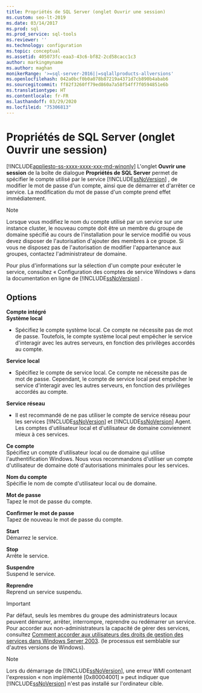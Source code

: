 ```yaml
---
title: Propriétés de SQL Server (onglet Ouvrir une session)
ms.custom: seo-lt-2019
ms.date: 03/14/2017
ms.prod: sql
ms.prod_service: sql-tools
ms.reviewer: ''
ms.technology: configuration
ms.topic: conceptual
ms.assetid: 405073fc-eaa3-43c6-bf82-2cd58cacc1c3
author: markingmyname
ms.author: maghan
monikerRange: '>=sql-server-2016||=sqlallproducts-allversions'
ms.openlocfilehash: 042a0bcf0b0a078b87219a4371d7cb890b4abab6
ms.sourcegitcommit: ff82f3260ff79ed860a7a58f54ff7f0594851e6b
ms.translationtype: HT
ms.contentlocale: fr-FR
ms.lasthandoff: 03/29/2020
ms.locfileid: "75306813"
---
```

# <a name="sql-server-properties-log-on-tab"></a>Propriétés de SQL Server (onglet Ouvrir une session)
[!INCLUDE[appliesto-ss-xxxx-xxxx-xxx-md-winonly](../../includes/appliesto-ss-xxxx-xxxx-xxx-md-winonly.md)]
  L'onglet **Ouvrir une session** de la boîte de dialogue **Propriétés de SQL Server** permet de spécifier le compte utilisé par le service [!INCLUDE[ssNoVersion](../../includes/ssnoversion-md.md)] , de modifier le mot de passe d'un compte, ainsi que de démarrer et d'arrêter ce service. La modification du mot de passe d'un compte prend effet immédiatement.  
  
> [!NOTE]  
>  Lorsque vous modifiez le nom du compte utilisé par un service sur une instance cluster, le nouveau compte doit être un membre du groupe de domaine spécifié au cours de l'installation pour le service modifié ou vous devez disposer de l'autorisation d'ajouter des membres à ce groupe. Si vous ne disposez pas de l'autorisation de modifier l'appartenance aux groupes, contactez l'administrateur de domaine.  
>   
>  Pour plus d'informations sur la sélection d'un compte pour exécuter le service, consultez « Configuration des comptes de service Windows » dans la documentation en ligne de [!INCLUDE[ssNoVersion](../../includes/ssnoversion-md.md)] .  
  
## <a name="options"></a>Options  
 **Compte intégré**  
 **Système local**  
 -   Spécifiez le compte système local. Ce compte ne nécessite pas de mot de passe. Toutefois, le compte système local peut empêcher le service d'interagir avec les autres serveurs, en fonction des privilèges accordés au compte.  
  
 **Service local**  
 -   Spécifiez le compte de service local. Ce compte ne nécessite pas de mot de passe. Cependant, le compte de service local peut empêcher le service d'interagir avec les autres serveurs, en fonction des privilèges accordés au compte.  
  
 **Service réseau**  
 -   Il est recommandé de ne pas utiliser le compte de service réseau pour les services [!INCLUDE[ssNoVersion](../../includes/ssnoversion-md.md)] et [!INCLUDE[ssNoVersion](../../includes/ssnoversion-md.md)] Agent. Les comptes d'utilisateur local et d'utilisateur de domaine conviennent mieux à ces services.  
  
 **Ce compte**  
 Spécifiez un compte d'utilisateur local ou de domaine qui utilise l'authentification Windows. Nous vous recommandons d'utiliser un compte d'utilisateur de domaine doté d'autorisations minimales pour les services.  
  
 **Nom du compte**  
 Spécifie le nom de compte d'utilisateur local ou de domaine.  
  
 **Mot de passe**  
 Tapez le mot de passe du compte.  
  
 **Confirmer le mot de passe**  
 Tapez de nouveau le mot de passe du compte.  
  
 **Start**  
 Démarrez le service.  
  
 **Stop**  
 Arrête le service.  
  
 **Suspendre**  
 Suspend le service.  
  
 **Reprendre**  
 Reprend un service suspendu.  
  
> [!IMPORTANT]  
>  Par défaut, seuls les membres du groupe des administrateurs locaux peuvent démarrer, arrêter, interrompre, reprendre ou redémarrer un service. Pour accorder aux non-administrateurs la capacité de gérer des services, consultez [Comment accorder aux utilisateurs des droits de gestion des services dans Windows Server 2003](https://support.microsoft.com/kb/325349). (le processus est semblable sur d'autres versions de Windows).  
  
> [!NOTE]  
>  Lors du démarrage de [!INCLUDE[ssNoVersion](../../includes/ssnoversion-md.md)], une erreur WMI contenant l'expression « non implémenté [0x80004001] » peut indiquer que [!INCLUDE[ssNoVersion](../../includes/ssnoversion-md.md)] n'est pas installé sur l'ordinateur cible.  
  
  
